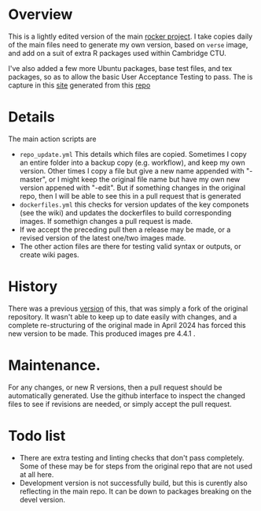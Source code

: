 # Overview

This is a lightly edited version of the main [rocker project](https://github.com/rocker-org/rocker-versioned2/). I take copies daily of the main files need to generate my own version, based on `verse` image, and add on a suit of extra R packages used within Cambridge CTU.  

I've also added a few more Ubuntu packages, base test files, and tex packages,  so as to allow the basic User Acceptance Testing to pass.  The is capture in this [site](https://cam-ctu.github.io/rocker_uat/)  generated from this [repo](https://github.com/cam-ctu/rocker_uat)

# Details

The main action scripts are

* `repo_update.yml`  This details which files are copied. Sometimes I copy an entire folder into a backup copy (e.g. workflow), and keep my own version.  Other times I copy a file but give a new name appended with "-master",  or I might keep the original file name but have my own new version appened with "-edit".  But if something changes in the original repo, then I will be able to see this in a pull request that is generated
* `dockerfiles.yml`  this checks for version updates of the key componets (see the wiki) and updates the dockerfiles to build corresponding images. If somethign changes a pull request is made. 
* If we accept the preceding pull then a release may be made, or a revised version of the latest one/two images made.
* The other action files are there for testing valid syntax or outputs,  or create wiki pages.


# History

There was a previous [version](https://github.com/shug0131/rocker-versioned2) of this, that was simply a fork of the original repository. It wasn't able to keep up to date easily with changes,  and a complete re-structuring of the original made in April 2024 has forced this new version to be made.  This produced images pre 4.4.1 .

# Maintenance.

For any changes, or new R versions,  then a pull request should be automatically generated. Use the github interface to  inspect the changed files to see if revisions are needed, or simply accept the pull request.

# Todo list

* There are extra testing and linting checks that don't pass completely. Some of these may be for steps from the original repo that are not used at all here. 
* Development version is not successfully build, but this is curently also reflecting in the main repo. It can be down to packages breaking on the devel version.  
